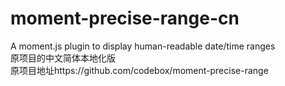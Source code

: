 moment-precise-range-cn
=======================
A moment.js plugin to display human-readable date/time ranges  
原项目的中文简体本地化版  
原项目地址https://github.com/codebox/moment-precise-range
